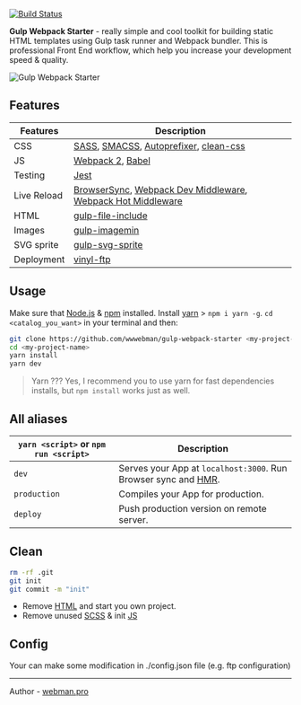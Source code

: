 [![Build Status](https://travis-ci.org/wwwebman/gulp-webpack-starter.svg?branch=master)](https://travis-ci.org/wwwebman/gulp-webpack-starter)

__Gulp Webpack Starter__ - really simple and cool toolkit for building static HTML templates using Gulp task runner and Webpack bundler. This is professional Front End workflow, which help you increase your development speed & quality.

![Gulp Webpack Starter](http://webman.pro/assets/img/main/gulp-webpack-starter-webman.jpg)

## Features
|Features|Description|
|------------------|-----------|
|CSS| [SASS](http://sass-lang.com/), [SMACSS](https://smacss.com/), [Autoprefixer](https://github.com/postcss/autoprefixer), [clean-css](https://www.npmjs.com/package/gulp-clean-css)|
|JS|[Webpack 2](https://webpack.js.org/), [Babel](http://babeljs.io/)|
|Testing|[Jest](https://facebook.github.io/jest/)|
|Live Reload|[BrowserSync](http://www.browsersync.io/), [Webpack Dev Middleware](https://github.com/webpack/webpack-dev-middleware), [Webpack Hot Middleware](https://github.com/glenjamin/webpack-hot-middleware)|
|HTML| [gulp-file-include](https://www.npmjs.com/package/gulp-file-include)|
|Images| [gulp-imagemin](https://www.npmjs.com/package/gulp-imagemin)|
|SVG sprite| [gulp-svg-sprite](https://github.com/jkphl/gulp-svg-sprite)|
|Deployment| [vinyl-ftp](https://www.npmjs.com/package/vinyl-ftp)|


## Usage

Make sure that [Node.js](https://nodejs.org/) & [npm](https://www.npmjs.com/) installed. Install [yarn](https://yarnpkg.com) > `npm i yarn -g`.
`cd <catalog_you_want>` in your terminal and then:

```bash
git clone https://github.com/wwwebman/gulp-webpack-starter <my-project-name>
cd <my-project-name>
yarn install
yarn dev
```

> Yarn ???
> Yes, I recommend you to use yarn for fast dependencies installs, but `npm install` works just as well.

## All aliases

|`yarn <script>` or `npm run <script>`|Description|
|------------------|-----------|
|`dev`|Serves your App at `localhost:3000`. Run Browser sync and [HMR](https://webpack.github.io/docs/hot-module-replacement.html).|
|`production`|Compiles your App for production.|
|`deploy`|Push production version on remote server.|


## Clean
```bash
rm -rf .git
git init
git commit -m "init" 
```
* Remove [HTML](https://github.com/wwwebman/gulp-webpack-starter/tree/master/dev/html) and start you own project.
* Remove unused [SCSS](https://github.com/wwwebman/gulp-webpack-starter/tree/master/dev/sass/parts) & init [JS](https://github.com/wwwebman/gulp-webpack-starter/tree/master/dev/js/modules)


## Config
Your can make some modification in ./config.json file (e.g. ftp configuration)

---
Author - [webman.pro](http://webman.pro/)